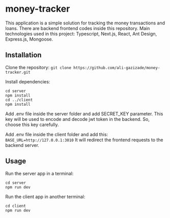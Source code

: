 # money-tracker
This application is a simple solution for tracking the money transactions and loans. There are backend frontend codes inside this repository. Main technologies used in this project: Typescript, Next.js, React, Ant Design, Express.js, Mongoose.

## Installation

Clone the repository: ```git clone https://github.com/ali-gazizade/money-tracker.git```

Install dependencies:
```
cd server
npm install
cd ../client
npm install
```

Add .env file inside the server folder and add SECRET_KEY parameter. This key will be used to encode and decode jwt token in the backend. So, choose this key carefully.

Add .env file inside the client folder and add this:
```BASE_URL=http://127.0.0.1:3010```
It will redirect the frontend requests to the backend server.

## Usage

Run the server app in a terminal:

```
cd server
npm run dev
```

Run the client app in another terminal:

```
cd client
npm run dev
```
